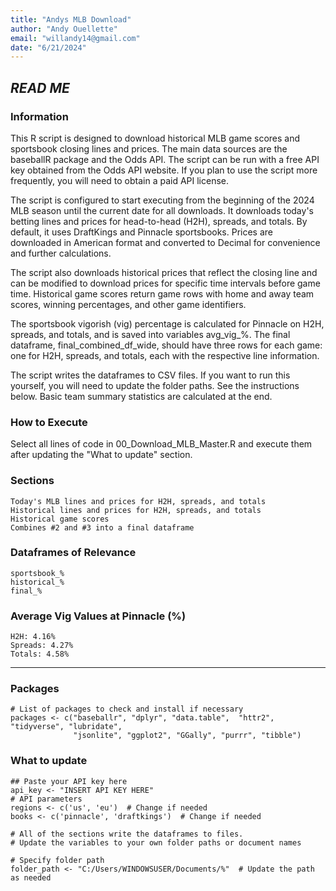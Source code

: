 ```yaml
---
title: "Andys MLB Download"
author: "Andy Ouellette"
email: "willandy14@gmail.com"
date: "6/21/2024"
---
```


## *READ ME*

### Information ###
This R script is designed to download historical MLB game scores and sportsbook closing lines and prices. The main data sources are the baseballR package and the Odds API. The script can be run with a free API key obtained from the Odds API website. If you plan to use the script more frequently, you will need to obtain a paid API license.

The script is configured to start executing from the beginning of the 2024 MLB season until the current date for all downloads. It downloads today's betting lines and prices for head-to-head (H2H), spreads, and totals. By default, it uses DraftKings and Pinnacle sportsbooks. Prices are downloaded in American format and converted to Decimal for convenience and further calculations.

The script also downloads historical prices that reflect the closing line and can be modified to download prices for specific time intervals before game time. Historical game scores return game rows with home and away team scores, winning percentages, and other game identifiers.

The sportsbook vigorish (vig) percentage is calculated for Pinnacle on H2H, spreads, and totals, and is saved into variables avg_vig_%. The final dataframe, final_combined_df_wide, should have three rows for each game: one for H2H, spreads, and totals, each with the respective line information.

The script writes the dataframes to CSV files. If you want to run this yourself, you will need to update the folder paths. See the instructions below. Basic team summary statistics are calculated at the end.

### How to Execute ###
Select all lines of code in 00_Download_MLB_Master.R and execute them after updating the "What to update" section.

### Sections ###

    Today's MLB lines and prices for H2H, spreads, and totals
    Historical lines and prices for H2H, spreads, and totals
    Historical game scores
    Combines #2 and #3 into a final dataframe

### Dataframes of Relevance ###
    sportsbook_%
    historical_%
    final_%

### Average Vig Values at Pinnacle (%) ###
    H2H: 4.16%
    Spreads: 4.27%
    Totals: 4.58%
------------------------------------------------------------------------------

### **Packages**
```{r packages}
# List of packages to check and install if necessary
packages <- c("baseballr", "dplyr", "data.table",  "httr2", "tidyverse", "lubridate",
              "jsonlite", "ggplot2", "GGally", "purrr", "tibble")

```

### **What to update**
```{r mlb-variables}
## Paste your API key here
api_key <- "INSERT API KEY HERE"
# API parameters
regions <- c('us', 'eu')  # Change if needed
books <- c('pinnacle', 'draftkings')  # Change if needed
```

```{r csv}
# All of the sections write the dataframes to files.
# Update the variables to your own folder paths or document names

# Specify folder path
folder_path <- "C:/Users/WINDOWSUSER/Documents/%"  # Update the path as needed

```
